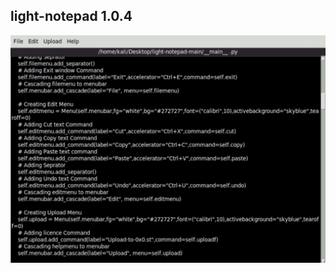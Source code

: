 ## light-notepad 1.0.4

<img src="https://raw.githubusercontent.com/Aydeniztr/light-notepad/main/images/IMG_5635.jpg">
